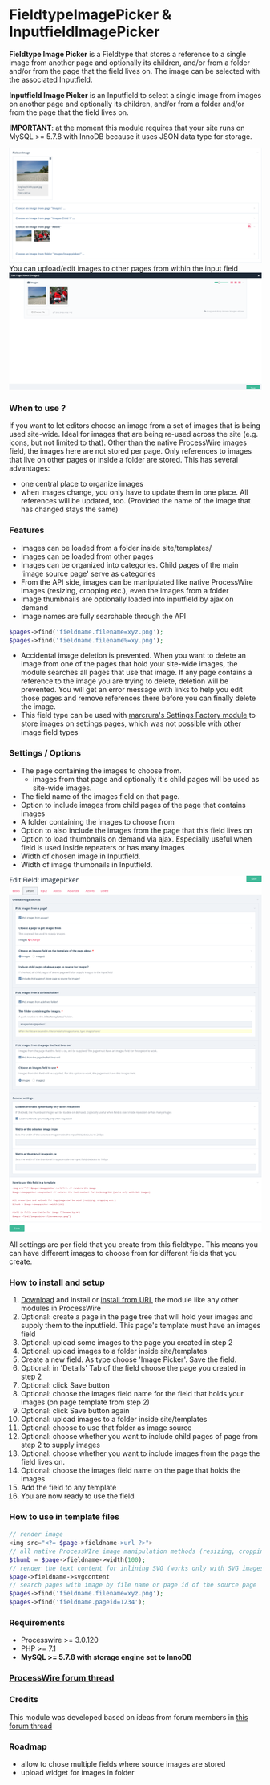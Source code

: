 # FieldtypeImagePicker & InputfieldImagePicker

**Fieldtype Image Picker** is a Fieldtype that stores a reference to a single image from another page and optionally its children, and/or from a folder and/or from the page that the field lives on. The image can be selected with the associated Inputfield.

**Inputfield Image Picker** is an Inputfield to select a single image from images on another page and optionally its children, and/or from a folder and/or from the page that the field lives on.

**IMPORTANT**: at the moment this module requires that your site runs on MySQL >= 5.7.8 with InnoDB because it uses JSON data type for storage.

![Inputfield in page edior](images/inputfield-in-editor.png)
You can upload/edit images to other pages from within the input field
![Upload images to other pages from within field](images/upload-edit-from-field.png)

### When to use ?
If you want to let editors choose an image from a set of images that is being used site-wide. Ideal for images that are being re-used across the site (e.g. icons, but not limited to that).
Other than the native ProcessWire images field, the images here are not stored per page. Only references to images that live on other pages or inside a folder are stored. This has several advantages:
* one central place to organize images
* when images change, you only have to update them in one place. All references will be updated, too. (Provided the name of the image that has changed stays the same)

### Features
* Images can be loaded from a folder inside site/templates/
* Images can be loaded from other pages
* Images can be organized into categories. Child pages of the main 'image source page' serve as categories
* From the API side, images can be manipulated like native ProcessWire images (resizing, cropping etc.), even the images from a folder
* Image thumbnails are optionally loaded into inputfield by ajax on demand
* Image names are fully searchable through the API
```php
$pages->find('fieldname.filename=xyz.png');
$pages->find('fieldname.filename%=xy.png');
```
* Accidental image deletion is prevented. When you want to delete an image from one of the pages that hold your site-wide images, the module searches all pages that use that image. If any page contains a reference to the image you are trying to delete, deletion will be prevented. You will get an error message with links to help you edit those pages and remove references there before you can finally delete the image.
* This field type can be used with [marcrura's Settings Factory module](https://modules.processwire.com/modules/settings-factory/) to store images on settings pages, which was not possible with other image field types

### Settings / Options
* The page containing the images to choose from.
    - images from that page and optionally it's child pages will be used as site-wide images.
* The field name of the images field on that page.
* Option to include images from child pages of the page that contains images
* A folder containing the images to choose from
* Option to also include the images from the page that this field lives on
* Option to load thumbnails on demand via ajax. Especially useful when field is used inside repeaters or has many images
* Width of chosen image in Inputfield.
* Width of image thumbnails in Inputfield.

![Inputfield Settings](images/field-settings.png)

All settings are per field that you create from this fieldtype. This means you can have different images to choose from for different fields that you create.

### How to install and setup
1. [Download](https://github.com/gebeer/FieldtypeImagePicker/archive/master.zip) and install or [install from URL](https://github.com/gebeer/FieldtypeImagePicker/archive/master.zip) the module like any other modules in ProcessWire
2. Optional: create a page in the page tree that will hold your images and supply them to the inputfield. This page's template must have an images field
3. Optional: upload some images to the page you created in step 2
4. Optional: upload images to a folder inside site/templates
5. Create a new field. As type choose 'Image Picker'. Save the field.
6. Optional: in 'Details' Tab of the field choose the page you created in step 2
7. Optional: click Save button
8. Optional: choose the images field name for the field that holds your images (on page template from step 2)
9. Optional: click Save button again
10. Optional: upload images to a folder inside site/templates
11. Optional: choose to use that folder as image source
12. Optional: choose whether you want to include child pages of page from step 2 to supply images
13. Optional: choose whether you want to include images from the page the field lives on.
14. Optional: choose the images field name on the page that holds the images
15. Add the field to any template
16. You are now ready to use the field

### How to use in template files
```php
// render image 
<img src="<?= $page->fieldname->url ?>"> 
// all native ProcessWIre image manipulation methods (resizing, cropping etc.) are available
$thumb = $page->fieldname->width(100);
// render the text content for inlining SVG (works only with SVG images)
$page->fieldname->svgcontent
// search pages with image by file name or page id of the source page
$pages->find('fieldname.filename=xyz.png');
$pages->find('fieldname.pageid=1234');
```

### Requirements
* Processwire >= 3.0.120
* PHP >= 7.1
* **MySQL >= 5.7.8 with storage engine set to InnoDB**

### [ProcessWire forum thread](https://processwire.com/talk/topic/22665-module-imagepicker-pick-images-from-various-sources/)

### Credits
This module was developed based on ideas from forum members in [this forum thread](https://processwire.com/talk/topic/22732-fieldtypeimagefrompage-pick-an-image-from-various-sources/)

### Roadmap
* allow to chose multiple fields where source images are stored
* upload widget for images in folder